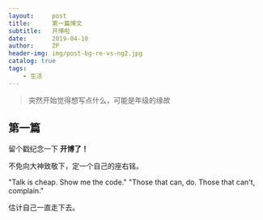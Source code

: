 ```yaml
---
layout:     post
title:      第一篇博文
subtitle:   开博啦
date:       2019-04-10
author:     ZP
header-img: img/post-bg-re-vs-ng2.jpg
catalog: true
tags:
    - 生活
---
```


>突然开始觉得想写点什么，可能是年级的缘故

## 第一篇

留个戳纪念一下 **开博了！**

不免向大神致敬下，定一个自己的座右铭。

"Talk is cheap. Show me the code."
"Those that can, do. Those that can't, complain."

估计自己一直走下去。
